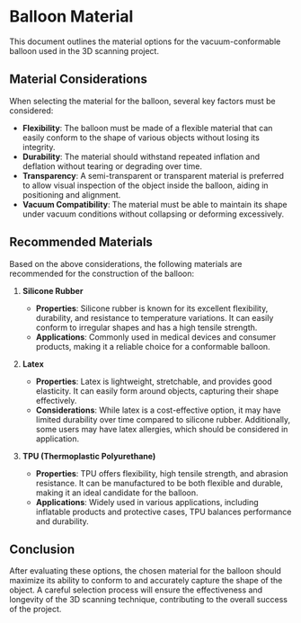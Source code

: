 # Balloon Material

This document outlines the material options for the vacuum-conformable balloon used in the 3D scanning project.

## Material Considerations

When selecting the material for the balloon, several key factors must be considered:

- **Flexibility**: The balloon must be made of a flexible material that can easily conform to the shape of various objects without losing its integrity.
- **Durability**: The material should withstand repeated inflation and deflation without tearing or degrading over time.
- **Transparency**: A semi-transparent or transparent material is preferred to allow visual inspection of the object inside the balloon, aiding in positioning and alignment.
- **Vacuum Compatibility**: The material must be able to maintain its shape under vacuum conditions without collapsing or deforming excessively.

## Recommended Materials

Based on the above considerations, the following materials are recommended for the construction of the balloon:

1. **Silicone Rubber**
   - **Properties**: Silicone rubber is known for its excellent flexibility, durability, and resistance to temperature variations. It can easily conform to irregular shapes and has a high tensile strength.
   - **Applications**: Commonly used in medical devices and consumer products, making it a reliable choice for a conformable balloon.

2. **Latex**
   - **Properties**: Latex is lightweight, stretchable, and provides good elasticity. It can easily form around objects, capturing their shape effectively.
   - **Considerations**: While latex is a cost-effective option, it may have limited durability over time compared to silicone rubber. Additionally, some users may have latex allergies, which should be considered in application.

3. **TPU (Thermoplastic Polyurethane)**
   - **Properties**: TPU offers flexibility, high tensile strength, and abrasion resistance. It can be manufactured to be both flexible and durable, making it an ideal candidate for the balloon.
   - **Applications**: Widely used in various applications, including inflatable products and protective cases, TPU balances performance and durability.

## Conclusion

After evaluating these options, the chosen material for the balloon should maximize its ability to conform to and accurately capture the shape of the object. A careful selection process will ensure the effectiveness and longevity of the 3D scanning technique, contributing to the overall success of the project.
